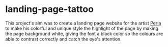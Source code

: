 # landing-page-tattoo

This project's aim was to create a landing page website for the artist [Perla](https://www.instagram.com/perlazone/) to make his colorful and
            unique style the highlight of the page by making the page background white, giving the font a black color
            so the colours are able to contrast correctly and catch the eye's attention. 
